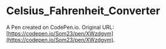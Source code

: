 # Celsius_Fahrenheit_Converter

A Pen created on CodePen.io. Original URL: [https://codepen.io/Som23/pen/XWzdgym](https://codepen.io/Som23/pen/XWzdgym).



